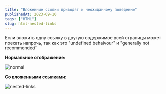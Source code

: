```yaml
---
title: "Вложенные ссылки приводят к неожиданному поведению"
publishedAt: 2023-09-10
tags: ["HTML"]
slug: html-nested-links
---
```


Если вложить одну ссылку в другую содержимое всей страницы может поехать напрочь, так как это "undefined behaivour" и "generally not recommended"

**Нормальное отображение:**

<img src="/assets/tils/html/nested-links/normal.png" alt="normal"/>

**Со вложенными ссылками:**

<img src="/assets/tils/html/nested-links/nested-links.png" alt="nested-links"/>
